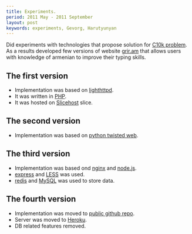 ```yaml
---
title: Experiments.
period: 2011 May - 2011 September
layout: post
keywords: experiments, Gevorg, Harutyunyan
---
```

Did experiments with technologies that propose solution for [C10k problem]. As a results developed few versions of website [grir.am] that allows users with knowledge of armenian to improve their typing skills.

## The first version

 - Implementation was based on [lighthttpd].
 - It was written in [PHP].
 - It was hosted on [Slicehost] slice.

## The second version

 - Implementation was based on [python twisted web].

## The third version 

 - Implementation was based ond [nginx] and [node.js].
 - [express] and [LESS] was used.
 - [redis] and [MySQL] was used to store data.

## The fourth version

 - Implementation was moved to [public github repo].
 - Server was moved to [Heroku].
 - DB related features removed.

[C10k problem]: http://en.wikipedia.org/wiki/C10k_problem
[grir.am]: http://grir.am
[nginx]: http://nginx.org
[lighthttpd]: http://www.lighttpd.net/
[PHP]: http://www.php.net/
[python twisted web]: http://twistedmatrix.com/trac/wiki/TwistedWeb
[node.js]: http://nodejs.org/
[LESS]: http://lesscss.org/
[express]: http://expressjs.com/
[Slicehost]: http://www.slicehost.com/
[MySQL]: http://en.wikipedia.org/wiki/MySQL
[redis]: http://redis.io
[public github repo]: https://github.com/gevorg/grir.am
[Heroku]: http://heroku.com
